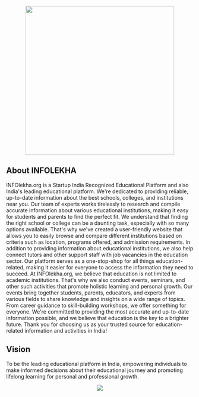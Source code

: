 <p align="center"><a href="https://infolekha.org" target="_blank"><img src="https://infolekha.org/website_asset/coming_soon/images/logonew.png" width="400"></a></p>


## About INFOLEKHA

INFOlekha.org is a Startup India Recognized Educational Platform and also India's leading educational platform. We're dedicated to providing reliable, up-to-date information about the best schools, colleges, and institutions near you. Our team of experts works tirelessly to research and compile accurate information about various educational institutions, making it easy for students and parents to find the perfect fit. We understand that finding the right school or college can be a daunting task, especially with so many options available. That's why we've created a user-friendly website that allows you to easily browse and compare different institutions based on criteria such as location, programs offered, and admission requirements. In addition to providing information about educational institutions, we also help connect tutors and other support staff with job vacancies in the education sector. Our platform serves as a one-stop-shop for all things education-related, making it easier for everyone to access the information they need to succeed. At INFOlekha.org, we believe that education is not limited to academic institutions. That's why we also conduct events, seminars, and other such activities that promote holistic learning and personal growth. Our events bring together students, parents, educators, and experts from various fields to share knowledge and insights on a wide range of topics. From career guidance to skill-building workshops, we offer something for everyone. We're committed to providing the most accurate and up-to-date information possible, and we believe that education is the key to a brighter future. Thank you for choosing us as your trusted source for education-related information and activities in India!





## Vision
To be the leading educational platform in India, empowering individuals to make informed decisions about their educational journey and promoting lifelong learning for personal and professional growth.


<p align="center"><a href="https://infolekha.org" target="_blank"><img src="https://infolekha.org/images/startup-india-certificate.jpg" ></a></p>
